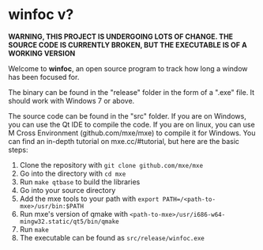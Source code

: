 # winfoc v?

**WARNING, THIS PROJECT IS UNDERGOING LOTS OF CHANGE. THE SOURCE CODE IS CURRENTLY BROKEN, BUT THE EXECUTABLE IS OF A WORKING VERSION**

Welcome to **winfoc**, an open source program to track how long a window has been focused for.

The binary can be found in the "release" folder in the form of a ".exe" file.
It should work with Windows 7 or above.

The source code can be found in the "src" folder.
If you are on Windows, you can use the Qt IDE to compile the code.
If you are on linux, you can use M Cross Environment (github.com/mxe/mxe) to compile it for Windows.
You can find an in-depth tutorial on mxe.cc/#tutorial, but here are the basic steps:

1. Clone the repository with `git clone github.com/mxe/mxe`
2. Go into the directory with `cd mxe`
3. Run `make qtbase` to build the libraries
4. Go into your source directory
5. Add the mxe tools to your path with `export PATH=/<path-to-mxe>/usr/bin:$PATH`
6. Run mxe's version of qmake with `<path-to-mxe>/usr/i686-w64-mingw32.static/qt5/bin/qmake`
7. Run `make`
8. The executable can be found as `src/release/winfoc.exe`

